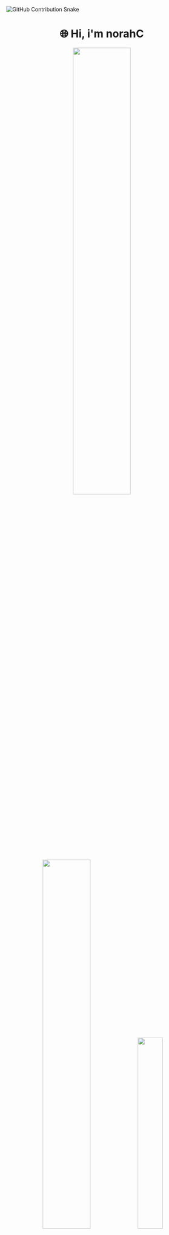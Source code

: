 ![GitHub Contribution Snake](https://github.com/norahx666/norahx666/blob/output/contribution-snake-dark.svg)

<h1 align="center"> 🌐  Hi, i'm norahC </h1>

<div align="center">
  <img src="https://github-readme-stats.vercel.app/api?username=norahc-x&theme=aura&hide_border=true&include_all_commits=true&count_private=true" width="55%" /> </br>
  <img src="https://github-readme-streak-stats.herokuapp.com/?user=norahc-x&theme=aura&hide_border=true" width="50%" />
  <img src="https://github-readme-stats.vercel.app/api/top-langs/?username=norahc-x&theme=aura&hide_border=true&include_all_commits=true&count_private=true&layout=compact" width="36%" /> </br>
</div>


<h2 align="center">🌟 Future developer and cybersecurity student </h2>
<h3 align="center">🚀 New Projects Coming Soon</h3>


🔭 i'm Currently Crafting Things

🖥️ I’m currently learning **C** and mastering **Python**

🗣️ How to reach me: https://t.me/norahcc

🧠 Already know Python and mySQL

🎮 love for gaming

<h2 align="💬 center">Contacts</h2>

[![Telegram](https://img.shields.io/badge/Telegram-2CA5E0?style=for-the-badge&logo=telegram&logoColor=white)](https://t.me/norahcc)
[![Discord](https://img.shields.io/badge/Discord-5865F2?style=for-the-badge&logo=discord&logoColor=white)](https://discord.gg/norahc666)

<h2 align="center">🛠 Languages and Tools: </h2>

![Linux](https://img.shields.io/badge/Linux-FCC634?style=for-the-badge&logo=linux&logoColor=black)
[![Debian](https://img.shields.io/badge/Debian-A81D33?style=for-the-badge&logo=debian&logoColor=white)](https://www.debian.org/)
[![Arch Linux](https://img.shields.io/badge/Arch_Linux-1793D1?style=for-the-badge&logo=archlinux&logoColor=white)](https://archlinux.org/)
![GitHub](https://img.shields.io/badge/GitHub-181717?style=for-the-badge&logo=github&logoColor=white)
![Bash](https://img.shields.io/badge/Bash-121011?style=for-the-badge&logo=gnu-bash&logoColor=white)
![Homebrew](https://img.shields.io/badge/Homebrew-2B2B2B?style=for-the-badge&logo=homebrew&logoColor=white)
![C](https://img.shields.io/badge/C-00599C?style=for-the-badge&logo=c&logoColor=white)
![Python](https://img.shields.io/badge/python-3670A0?style=for-the-badge&logo=python&logoColor=ffdd54)
![PyCharm](https://img.shields.io/badge/PyCharm-000000?style=for-the-badge&logo=pycharm&logoColor=white)
![MySQL](https://img.shields.io/badge/MySQL-4479A1?style=for-the-badge&logo=mysql&logoColor=white)
![Nmap](https://img.shields.io/badge/Nmap-1E74FF?style=for-the-badge&logo=nmap&logoColor=white)
![Metasploit](https://img.shields.io/badge/Metasploit-1572B6?style=for-the-badge&logo=metasploit&logoColor=white)
![Maltego](https://img.shields.io/badge/Maltego-1B6AC6?style=for-the-badge&logo=maltego&logoColor=white)
![Canva](https://img.shields.io/badge/Canva-00C4CC?style=for-the-badge&logo=canva&logoColor=white)
![Tor](https://img.shields.io/badge/Tor-7D4698?style=for-the-badge&logo=tor-browser&logoColor=white)












 
  
<!--


![Linux](https://img.shields.io/badge/Linux-FCC634?style=for-the-badge&logo=linux&logoColor=black)
[![Debian](https://img.shields.io/badge/Debian-A81D33?style=for-the-badge&logo=debian&logoColor=white)](https://www.debian.org/)
[![Arch Linux](https://img.shields.io/badge/Arch_Linux-1793D1?style=for-the-badge&logo=archlinux&logoColor=white)](https://archlinux.org/)
![GitHub](https://img.shields.io/badge/GitHub-181717?style=for-the-badge&logo=github&logoColor=white)
![Bash](https://img.shields.io/badge/Bash-121011?style=for-the-badge&logo=gnu-bash&logoColor=white)
![Homebrew](https://img.shields.io/badge/Homebrew-2B2B2B?style=for-the-badge&logo=homebrew&logoColor=white)
![C](https://img.shields.io/badge/C-00599C?style=for-the-badge&logo=c&logoColor=white)
![Python](https://img.shields.io/badge/python-3670A0?style=for-the-badge&logo=python&logoColor=ffdd54)
![PyCharm](https://img.shields.io/badge/PyCharm-000000?style=for-the-badge&logo=pycharm&logoColor=white)
![MySQL](https://img.shields.io/badge/MySQL-4479A1?style=for-the-badge&logo=mysql&logoColor=white)
![Nmap](https://img.shields.io/badge/Nmap-1E74FF?style=for-the-badge&logo=nmap&logoColor=white)
![Metasploit](https://img.shields.io/badge/Metasploit-1572B6?style=for-the-badge&logo=metasploit&logoColor=white)
![Maltego](https://img.shields.io/badge/Maltego-1B6AC6?style=for-the-badge&logo=maltego&logoColor=white)
![Canva](https://img.shields.io/badge/Canva-00C4CC?style=for-the-badge&logo=canva&logoColor=white)
![Tor](https://img.shields.io/badge/Tor-7D4698?style=for-the-badge&logo=tor-browser&logoColor=white)

<p>
  <img src="https://cdn.simpleicons.org/linux" width="34">
  <img src="https://cdn.simpleicons.org/debian" width="34">
  <img src="https://cdn.simpleicons.org/archlinux" width="34">
  <img src="https://cdn.simpleicons.org/github" width="34">
  <img src="https://cdn.simpleicons.org/gnu-bash" width="34">
  <img src="https://cdn.simpleicons.org/homebrew" width="34">
  <img src="https://cdn.simpleicons.org/c" width="34">
  <img src="https://cdn.simpleicons.org/python" width="34">
  <img src="https://cdn.simpleicons.org/pycharm" width="34">
  <img src="https://cdn.simpleicons.org/mysql" width="34">
  <img src="https://cdn.simpleicons.org/nmap" width="34">
  <img src="https://cdn.simpleicons.org/metasploit" width="34">
  <img src="https://cdn.simpleicons.org/maltego" width="34">
  <img src="https://cdn.simpleicons.org/canva" width="34">
  <img src="https://cdn.simpleicons.org/torproject" width="34">
</p>


![Linux](https://img.shields.io/badge/-FCC624?style=flat&logo=linux&logoColor=black)
![Debian](https://img.shields.io/badge/-A81D33?style=flat&logo=debian&logoColor=white)
![Arch Linux](https://img.shields.io/badge/-1793D1?style=flat&logo=archlinux&logoColor=white)
![GitHub](https://img.shields.io/badge/-181717?style=flat&logo=github&logoColor=white)
![Bash](https://img.shields.io/badge/-121011?style=flat&logo=gnu-bash&logoColor=white)
![Homebrew](https://img.shields.io/badge/-2B2B2B?style=flat&logo=homebrew&logoColor=white)
![C](https://img.shields.io/badge/-00599C?style=flat&logo=c&logoColor=white)
![Python](https://img.shields.io/badge/-3670A0?style=flat&logo=python&logoColor=ffdd54)
![PyCharm](https://img.shields.io/badge/-000000?style=flat&logo=pycharm&logoColor=white)
![MySQL](https://img.shields.io/badge/-4479A1?style=flat&logo=mysql&logoColor=white)
![Nmap](https://img.shields.io/badge/-1E74FF?style=flat&logo=nmap&logoColor=white)
![Metasploit](https://img.shields.io/badge/-1572B6?style=flat&logo=metasploit&logoColor=white)
![Maltego](https://img.shields.io/badge/-1B6AC6?style=flat&logo=maltego&logoColor=white)
![Canva](https://img.shields.io/badge/-00C4CC?style=flat&logo=canva&logoColor=white)
![Tor](https://img.shields.io/badge/-7D4698?style=flat&logo=tor-browser&logoColor=white)

